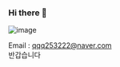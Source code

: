 ### Hi there 👋  
![image](https://github.com/rhwjdtjs/rhwjdtjs/assets/42109688/7367f3ec-03c3-45a1-8501-e0417f7f9240)

Email : qqq253222@naver.com  
반갑습니다  


<!--
**rhwjdtjs/rhwjdtjs** is a ✨ _special_ ✨ repository because its `README.md` (this file) appears on your GitHub profile.

Here are some ideas to get you started:

- 🔭 I’m currently working on ...
- 🌱 I’m currently learning ...
- 👯 I’m looking to collaborate on ...
- 🤔 I’m looking for help with ...
- 💬 Ask me about ...
- 📫 How to reach me: ...
- 😄 Pronouns: ...
- ⚡ Fun fact: ...
-->
